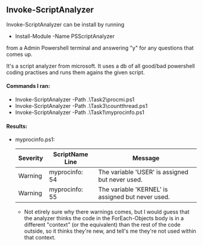 ## Invoke-ScriptAnalyzer ##

Invoke-ScriptAnalyzer can be install by running 

- Install-Module -Name PSScriptAnalyzer

from a Admin Powershell terminal and answering "y" for any questions that comes up. 

It's a script analyzer from microsoft. It uses a db of all good/bad powershell coding practises and runs them agains the given script.

#### Commands I ran: ####

- Invoke-ScriptAnalyzer -Path .\Task2\procmi.ps1
- Invoke-ScriptAnalyzer -Path .\Task3\countthread.ps1
- Invoke-ScriptAnalyzer -Path .\Task1\myprocinfo.ps1



#### Results:  ####

- myprocinfo.ps1:

  | Severity | ScriptName Line | Message                                           |
  | -------- | --------------- | ------------------------------------------------- |
  | Warning  | myprocinfo: 54  | The variable 'USER' is assigned but never used.   |
  | Warning  | myprocinfo: 55  | The variable 'KERNEL' is assigned but never used. |

  - Not etirely sure why there warnings comes, but I would guess that the analyzer thinks the code in the ForEach-Objects body is in a different "context" (or the equivalent) than the rest of the code outside, so it thinks they're new, and tell's me they're not used within that context. 